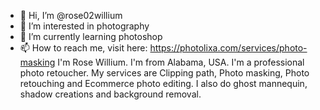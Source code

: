 - 👋 Hi, I’m @rose02willium
- 👀 I’m interested in photography
- 🌱 I’m currently learning photoshop
- 📫 How to reach me, visit here: https://photolixa.com/services/photo-masking
I'm Rose Willium. I'm from Alabama, USA. I'm a professional photo retoucher.
My services are Clipping path, Photo masking, Photo retouching and Ecommerce photo editing. 
I also do ghost mannequin, shadow creations and background removal.
